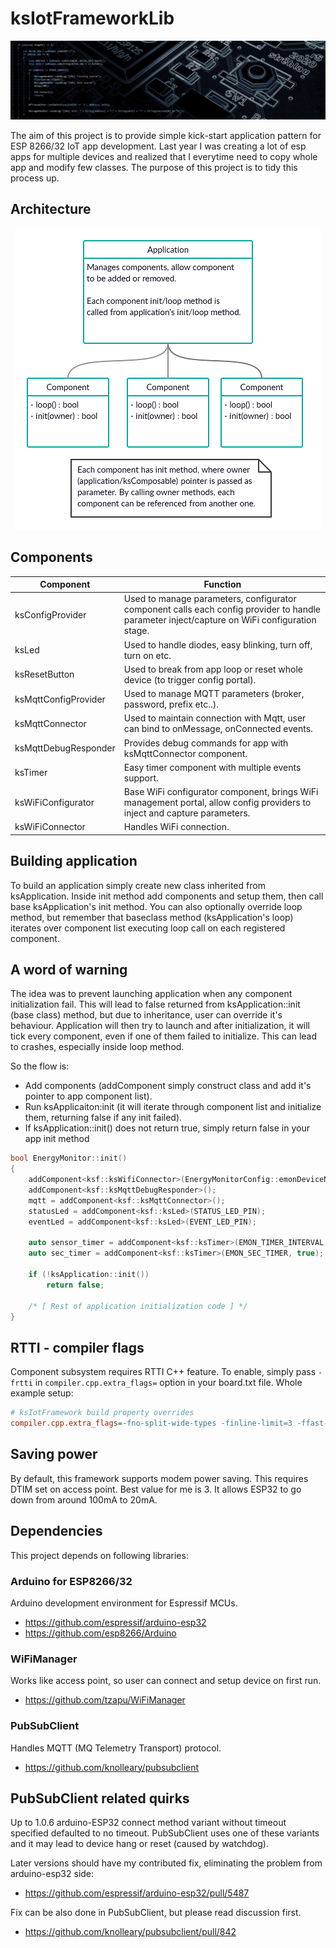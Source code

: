 # ksIotFrameworkLib
<p align="center">
  <img src="docfiles/header.jpg">
</p>

The aim of this project is to provide simple kick-start application pattern for ESP 8266/32 IoT app development. Last year I was creating a lot of esp apps for multiple devices and realized that I everytime need to copy whole app and modify few classes. The purpose of this project is to tidy this process up.

## Architecture
<p align="center">
  <img src="docfiles/app_diagram.png">
</p>

## Components
| Component  | Function |
| ------------- | ------------- |
| ksConfigProvider  | Used to manage parameters, configurator component calls each config provider to handle parameter inject/capture on WiFi configuration stage. |
| ksLed  | Used to handle diodes, easy blinking, turn off, turn on etc. |
| ksResetButton  | Used to break from app loop or reset whole device (to trigger config portal). |
| ksMqttConfigProvider  | Used to manage MQTT parameters (broker, password, prefix etc..). |
| ksMqttConnector  | Used to maintain connection with Mqtt, user can bind to onMessage, onConnected events. |
| ksMqttDebugResponder  | Provides debug commands for app with ksMqttConnector component. |
| ksTimer  | Easy timer component with multiple events support. |
| ksWiFiConfigurator | Base WiFi configurator component, brings WiFi management portal, allow config providers to inject and capture parameters. |
| ksWiFiConnector | Handles WiFi connection. |

## Building application
To build an application simply create new class inherited from ksApplication. Inside init method add components and setup them, then call base ksApplication's init method. You can also optionally override loop method, but remember that baseclass method (ksApplication's loop) iterates over component list executing loop call on each registered component.

## A word of warning
The idea was to prevent launching application when any component initialization fail. This will lead to false returned from ksApplication::init (base class) method, but due to inheritance, user can override it's behaviour. Application will then try to launch and after initialization, it will tick every component, even if one of them failed to initialize. This can lead to crashes, especially inside loop method.

So the flow is:
- Add components (addComponent simply construct class and add it's pointer to app component list).
- Run ksApplicaiton:init (it will iterate through component list and initialize them, returning false if any init failed).
- If ksApplication::init() does not return true, simply return false in your app init method

```c++
bool EnergyMonitor::init()
{
	addComponent<ksf::ksWifiConnector>(EnergyMonitorConfig::emonDeviceName);
	addComponent<ksf::ksMqttDebugResponder>();
	mqtt = addComponent<ksf::ksMqttConnector>();
	statusLed = addComponent<ksf::ksLed>(STATUS_LED_PIN);
	eventLed = addComponent<ksf::ksLed>(EVENT_LED_PIN);

	auto sensor_timer = addComponent<ksf::ksTimer>(EMON_TIMER_INTERVAL, true);
	auto sec_timer = addComponent<ksf::ksTimer>(EMON_SEC_TIMER, true);
	
	if (!ksApplication::init())
		return false;

	/* [ Rest of application initialization code ] */
}
```

## RTTI - compiler flags
Component subsystem requires RTTI C++ feature. To enable, simply pass `-frtti` in `compiler.cpp.extra_flags=` option in your board.txt file.
Whole example setup:
```ini
# ksIotFramework build property overrides
compiler.cpp.extra_flags=-fno-split-wide-types -finline-limit=3 -ffast-math -frtti
```
## Saving power
By default, this framework supports modem power saving. This requires DTIM set on access point. Best value for me is 3.
It allows ESP32 to go down from around 100mA to 20mA.

## Dependencies
This project depends on following libraries:
### Arduino for ESP8266/32
Arduino development environment for Espressif MCUs.
- https://github.com/espressif/arduino-esp32
- https://github.com/esp8266/Arduino
### WiFiManager
Works like access point, so user can connect and setup device on first run.
- https://github.com/tzapu/WiFiManager
### PubSubClient
Handles MQTT (MQ Telemetry Transport) protocol.
- https://github.com/knolleary/pubsubclient

## PubSubClient related quirks
Up to 1.0.6 arduino-ESP32 connect method variant without timeout specified defaulted to no timeout. PubSubClient uses one of these variants and it may lead to device hang or reset (caused by watchdog).

Later versions should have my contributed fix, eliminating the problem from arduino-esp32 side:
- https://github.com/espressif/arduino-esp32/pull/5487

Fix can be also done in PubSubClient, but please read discussion first.
- https://github.com/knolleary/pubsubclient/pull/842
